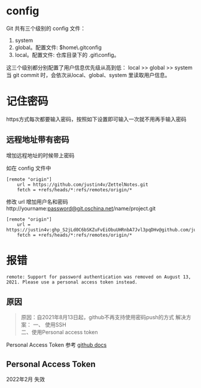 # config
Git 共有三个级别的 config 文件：
1. system
2. global。配置文件: $home\\.gitconfig
3. local。配置文件: 仓库目录下的 .git\\config。

这三个级别都分别配置了用户信息优先级从高到低：
local >> global >> system 
当 git commit 时，会依次从local、global、system 里读取用户信息。



# 记住密码
https方式每次都要输入密码，按照如下设置即可输入一次就不用再手输入密码

## 远程地址带有密码
增加远程地址的时候带上密码

如在 config 文件中
```shell
[remote "origin"]
	url = https://github.com/justin4v/ZettelNotes.git
	fetch = +refs/heads/*:refs/remotes/origin/*
```
修改 url 增加用户名和密码
http://yourname:password@git.oschina.net/name/project.git

```shell
[remote "origin"]
	url = https://justin4v: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@github.com/justin4v/ZettelNotes.git
	fetch = +refs/heads/*:refs/remotes/origin/*
```


# 报错
```
remote: Support for password authentication was removed on August 13, 2021. Please use a personal access token instead.
```

## 原因

> 原因：自2021年8月13日起，github不再支持使用密码push的方式
> 解决方案：
> 一、 使用SSH  
> 二、使用Personal access token


Personal Access Token 参考
[github docs](https://docs.github.com/en/github/authenticating-to-github/keeping-your-account-and-data-secure/creating-a-personal-access-token) 

## Personal Access Token
2022年2月 失效
```
```